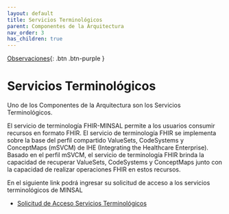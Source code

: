 ```yaml
---
layout: default
title: Servicios Terminológicos
parent: Componentes de la Arquitectura
nav_order: 3
has_children: true
---
```


[Observaciones](https://forms.office.com/Pages/ResponsePage.aspx?id=fNVEdMgE3kKggd2JmvKSLktJxloj9ylNpaUWGFAhPiRUNk8xN0FBS084TEgwWk1VUTBBNUpTSFFNMSQlQCN0PWcu){: .btn .btn-purple }

# Servicios Terminológicos

Uno de los Componentes de la Arquitectura son los Servicios Terminológicos. 

El servicio de terminología FHIR-MINSAL permite a los usuarios consumir recursos en formato FHIR. El servicio de terminología  FHIR se implementa sobre la base del perfil compartido ValueSets, CodeSystems y ConceptMaps (mSVCM) de IHE (Integrating the Healthcare Enterprise). Basado en el perfil mSVCM, el servicio de terminología FHIR brinda la capacidad de recuperar ValueSets, CodeSystems y ConceptMaps junto con la capacidad de realizar operaciones FHIR en estos recursos.

En el siguiente link podrá ingresar su solicitud de acceso a los servicios terminológicos de MINSAL

* [Solicitud de Acceso Servicios Terminológicos](https://forms.office.com/r/E7AaQWZMUc)

